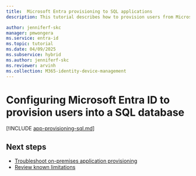 ```yaml
---
title:  Microsoft Entra provisioning to SQL applications
description: This tutorial describes how to provision users from Microsoft Entra ID into a SQL database.

author: jenniferf-skc
manager: pmwongera
ms.service: entra-id
ms.topic: tutorial
ms.date: 04/09/2025
ms.subservice: hybrid
ms.author: jenniferf-skc
ms.reviewer: arvinh
ms.collection: M365-identity-device-management
---
```




# Configuring Microsoft Entra ID to provision users into a SQL database

[!INCLUDE [app-provisioning-sql.md](~/includes/app-provisioning-sql.md)]


## Next steps

- [Troubleshoot on-premises application provisioning](on-premises-ecma-troubleshoot.md)
- [Review known limitations](known-issues.md)
